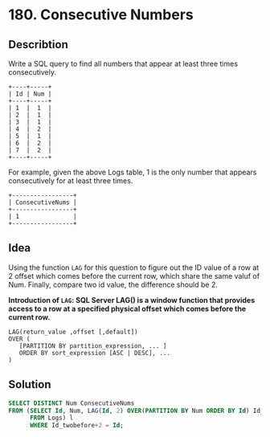 # 180. Consecutive Numbers
## Describtion
Write a SQL query to find all numbers that appear at least three times consecutively.
 ```
 +----+-----+
| Id | Num |
+----+-----+
| 1  |  1  |
| 2  |  1  |
| 3  |  1  |
| 4  |  2  |
| 5  |  1  |
| 6  |  2  |
| 7  |  2  |
+----+-----+
 ```
For example, given the above Logs table, 1 is the only number that appears consecutively for at least three times.
 ```
 +-----------------+
| ConsecutiveNums |
+-----------------+
| 1               |
+-----------------+
 ```
## Idea
Using the function `LAG` for this question to figure out the ID value of a row at 2 offset which comes before the current row, which share the same valuf of Num. Finally, compare two id value, the difference should be 2.

**Introduction of `LAG`: SQL Server LAG() is a window function that provides access to a row at a specified physical offset which comes before the current row.** 
 ```
 LAG(return_value ,offset [,default]) 
OVER (
    [PARTITION BY partition_expression, ... ]
    ORDER BY sort_expression [ASC | DESC], ...
)
 ```
## Solution
 ```sql
 SELECT DISTINCT Num ConsecutiveNums
 FROM (SELECT Id, Num, LAG(Id, 2) OVER(PARTITION BY Num ORDER BY Id) Id_twobefore
       FROM Logs) l
       WHERE Id_twobefore+2 = Id;
 ```
